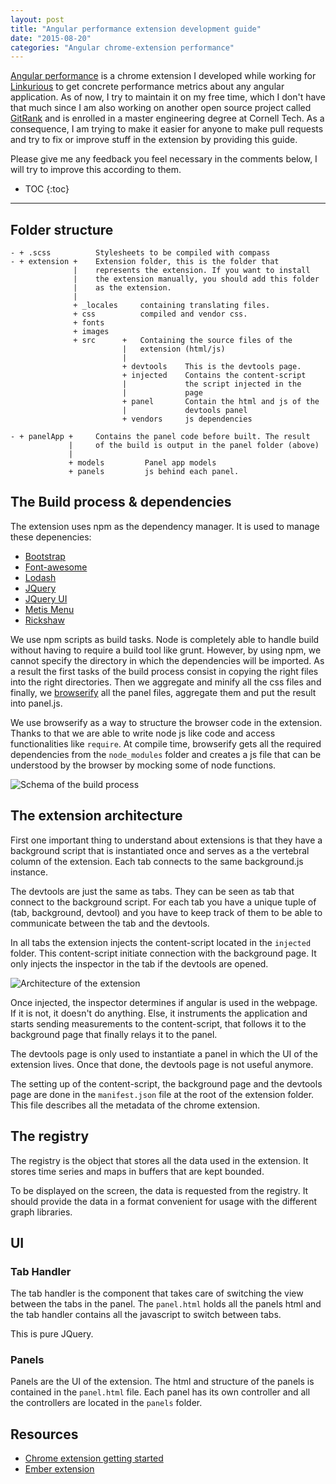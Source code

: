 ```yaml
---
layout: post
title: "Angular performance extension development guide"
date: "2015-08-20"
categories: "Angular chrome-extension performance"
---
```


[Angular performance](https://github.com/Linkurious/angular-performance) is a chrome extension I developed while working for [Linkurious](http://linkurio.us) to get concrete performance metrics about any angular application. As of now, I try to maintain it on my free time, which I don't have that much since I am also working on another open source project called [GitRank](https://github.com/gitlinks/github-rank-project) and is enrolled in a master engineering degree at Cornell Tech. As a consequence, I am trying to make it easier for anyone to make pull requests and try to fix or improve stuff in the extension by providing this guide.

Please give me any feedback you feel necessary in the comments below, I will try to improve this according to them.

* TOC
{:toc}

------

## Folder structure
~~~
- + .scss          Stylesheets to be compiled with compass
- + extension +    Extension folder, this is the folder that
              |    represents the extension. If you want to install
              |    the extension manually, you should add this folder
              |    as the extension.
              |
              + _locales     containing translating files.
              + css          compiled and vendor css.
              + fonts
              + images
              + src      +   Containing the source files of the
                         |   extension (html/js)
                         |
                         + devtools    This is the devtools page.
                         + injected    Contains the content-script
                         |             the script injected in the
                         |             page
                         + panel       Contain the html and js of the
                         |             devtools panel
                         + vendors     js dependencies

- + panelApp +     Contains the panel code before built. The result
             |     of the build is output in the panel folder (above)
             |
             + models         Panel app models
             + panels         js behind each panel.
~~~

## The Build process & dependencies
The extension uses npm as the dependency manager. It is used to manage these depenencies:

* [Bootstrap](http://getbootstrap.com/)
* [Font-awesome](https://fortawesome.github.io/Font-Awesome/)
* [Lodash](https://lodash.com/)
* [JQuery](https://jquery.com/)
* [JQuery UI](http://jqueryui.com/)
* [Metis Menu](https://github.com/onokumus/metisMenu)
* [Rickshaw](http://code.shutterstock.com/rickshaw/)

We use npm scripts as build tasks. Node is completely able to handle build without having to require a build tool like grunt. However, by using npm, we cannot specify the directory in which the dependencies will be imported. As a result the first tasks of the build process consist in copying the right files into the right directories. Then we aggregate and minify all the css files and finally, we  [browserify](http://browserify.org/) all the panel files, aggregate them and put the result into panel.js.

We use browserify as a way to structure the browser code in the extension. Thanks to that we are able to write node js like code and access functionalities like `require`. At compile time, browserify gets all the required dependencies from the `node_modules` folder and creates a js file that can be understood by the browser by mocking some of node functions.

![Schema of the build process](https://docs.google.com/drawings/d/1cpGahfztH7ZcJb4fnzc4Jy6VxkGMJG4bJR3ygsamGv0/pub?w=1478&h=150)

## The extension architecture
First one important thing to understand about extensions is that they have a background script that is instantiated once and serves as a the vertebral column of the extension. Each tab connects to the same background.js instance.

The devtools are just the same as tabs. They can be seen as tab that connect to the background script. For each tab you have a unique tuple of (tab, background, devtool) and you have to keep track of them to be able to communicate between the tab and the devtools.

In all tabs the extension injects the content-script located in the `injected` folder. This content-script initiate connection with the background page. It only injects the inspector in the tab if the devtools are opened.

![Architecture of the extension](https://docs.google.com/drawings/d/1ZrT5lxe7K34IPcJxXZs0d4brqftGJXYk5RWBm9qpR9w/pub?w=1361&h=1078)

Once injected, the inspector determines if angular is used in the webpage. If it is not, it doesn't do anything. Else, it instruments the application and starts sending measurements to the content-script, that follows it to the background page that finally relays it to the panel.

The devtools page is only used to instantiate a panel in which the UI of the extension lives. Once that done, the devtools page is not useful anymore.

The setting up of the content-script, the background page and the devtools page are done in the `manifest.json` file at the root of the extension folder. This file describes all the metadata of the chrome extension.

## The registry
The registry is the object that stores all the data used in the extension. It stores time series and maps in buffers that are kept bounded.

To be displayed on the screen, the data is requested from the registry. It should provide the data in a format convenient for usage with the different graph libraries.

## UI

### Tab Handler

The tab handler is the component that takes care of switching the view between the tabs in the panel. The `panel.html` holds all the panels html and the tab handler contains all the javascript to switch between tabs.

This is pure JQuery.

### Panels

Panels are the UI of the extension. The html and structure of the panels is contained in the `panel.html` file. Each panel has its own controller and all the controllers are located in the `panels` folder.

## Resources

* [Chrome extension getting started](https://developer.chrome.com/extensions/getstarted)
* [Ember extension](https://github.com/emberjs/ember-inspector)
